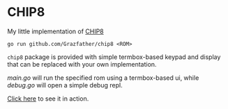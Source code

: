 # CHIP8

My little implementation of [CHIP8](https://en.wikipedia.org/wiki/CHIP-8)

`go run github.com/Grazfather/chip8 <ROM>`

`chip8` package is provided with simple termbox-based keypad and display that
can be replaced with your own implementation.

_main.go_ will run the specified rom using a termbox-based ui, while _debug.go_ will open a simple debug repl.

[Click here](static/demo.svg) to see it in action.
